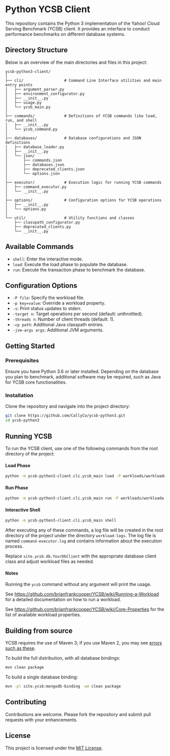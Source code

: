 # Python YCSB Client

This repository contains the Python 3 implementation of the Yahoo! Cloud Serving Benchmark (YCSB) client. It provides an interface to conduct performance benchmarks on different database systems.

## Directory Structure

Below is an overview of the main directories and files in this project:

```
ycsb-python3-client/
│
├── cli/                  # Command Line Interface utilities and main entry points
│   ├── argument_parser.py
│   ├── environment_configurator.py
│   ├── __init__.py
│   ├── usage.py
│   └── ycsb_main.py
│
├── commands/             # Definitions of YCSB commands like load, run, and shell
│   ├── __init__.py
│   └── ycsb_command.py
│
├── databases/            # Database configurations and JSON definitions
│   ├── database_loader.py
│   ├── __init__.py
│   └── json/
│       ├── commands.json
│       ├── databases.json
│       ├── deprecated_clients.json
│       └── options.json
│
├── executor/             # Execution logic for running YCSB commands
│   ├── command_executor.py
│   └── __init__.py
│
├── options/              # Configuration options for YCSB operations
│   ├── __init__.py
│   └── options.py
│
└── util/                 # Utility functions and classes
    ├── classpath_configurator.py
    ├── deprecated_clients.py
    └── __init__.py
```

## Available Commands

- `shell`: Enter the interactive mode.
- `load`: Execute the load phase to populate the database.
- `run`: Execute the transaction phase to benchmark the database.

## Configuration Options

- `-P file`: Specify the workload file.
- `-p key=value`: Override a workload property.
- `-s`: Print status updates to stderr.
- `-target n`: Target operations per second (default: unthrottled).
- `-threads n`: Number of client threads (default: 1).
- `-cp path`: Additional Java classpath entries.
- `-jvm-args args`: Additional JVM arguments.

## Getting Started

### Prerequisites

Ensure you have Python 3.6 or later installed. Depending on the database you plan to benchmark, additional software may be required, such as Java for YCSB core functionalities.

### Installation

Clone the repository and navigate into the project directory:

```bash
git clone https://github.com/CallyCa/ycsb-python3.git
cd ycsb-python3
```

## Running YCSB

To run the YCSB client, use one of the following commands from the root directory of the project:

#### Load Phase

```bash
python -m ycsb-python3-client.cli.ycsb_main load -P workloads/workloada -p recordcount=1000000 -db site.ycsb.db.YourDbClient -s
```

#### Run Phase

```bash
python -m ycsb-python3-client.cli.ycsb_main run -P workloads/workloada -p operationcount=1000000 -db site.ycsb.db.YourDbClient -s
```

#### Interactive Shell

```bash
python -m ycsb-python3-client.cli.ycsb_main shell
```

After executing any of these commands, a log file will be created in the root directory of the project under the directory `workload-logs`. The log file is named `command-executor.log` and contains information about the execution process.

Replace `site.ycsb.db.YourDbClient` with the appropriate database client class and adjust workload files as needed.

#### Notes

Running the `ycsb` command without any argument will print the usage.

See <https://github.com/brianfrankcooper/YCSB/wiki/Running-a-Workload> for a detailed documentation on how to run a workload.

See <https://github.com/brianfrankcooper/YCSB/wiki/Core-Properties> for the list of available workload properties.

## Building from source

YCSB requires the use of Maven 3; if you use Maven 2, you may see [errors
such as these](https://github.com/brianfrankcooper/YCSB/issues/406).

To build the full distribution, with all database bindings:

```bash
mvn clean package
```

To build a single database binding:

```bash
mvn -pl site.ycsb:mongodb-binding -am clean package
```

## Contributing

Contributions are welcome. Please fork the repository and submit pull requests with your enhancements.

## License

This project is licensed under the [MIT License](LICENSE.txt).
